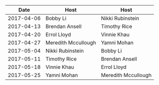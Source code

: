 |Date|Host|Host|
|----|----|----|
|2017-04-06|Bobby Li|Nikki Rubinstein|
|2017-04-13|Brendan Ansell|Timothy Rice|
|2017-04-20|Errol Lloyd|Vinnie Khau|
|2017-04-27|Meredith Mccullough|Yamni Mohan|
|2017-05-04|Nikki Rubinstein|Bobby Li|
|2017-05-11|Timothy Rice|Brendan Ansell|
|2017-05-18|Vinnie Khau|Errol Lloyd|
|2017-05-25|Yamni Mohan|Meredith Mccullough|
